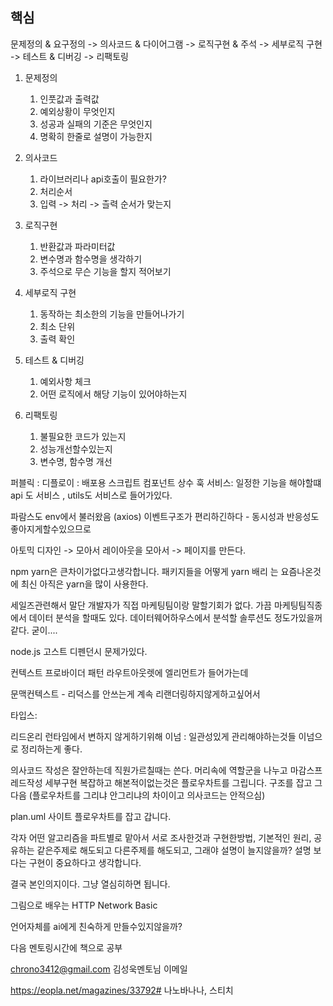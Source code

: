 ## 핵심
문제정의 & 요구정의 -> 의사코드 & 다이어그램 -> 로직구현  & 주석 -> 세부로직 구현 -> 테스트 & 디버깅 ->  리팩토링

1. 문제정의 
	1. 인풋값과 출력값
	2. 예외상황이  무엇인지
	3. 성공과 실패의 기준은 무엇인지
	4. 명확히 한줄로 설명이 가능한지

2. 의사코드
	1. 라이브러리나 api호출이 필요한가?
	2. 처리순서
	3. 입력 -> 처리 -> 츨력 순서가 맞는지

3. 로직구현
	1. 반환값과 파라미터값 
	2. 변수명과 함수명을 생각하기
	3. 주석으로 무슨 기능을 할지 적어보기

4. 세부로직 구현
	1. 동작하는 최소한의 기능을 만들어나가기
	2. 최소 단위
	3. 출력 확인
	

5. 테스트 & 디버깅
	1. 예외사항 체크
	2. 어떤 로직에서 해당 기능이 있어야하는지

6. 리팩토링
	1. 불필요한 코드가 있는지
	2. 성능개선할수있는지
	3. 변수명, 함수명 개선

퍼블릭 : 
디플로이 : 배포용 스크립트
컴포넌트
상수
훅
서비스: 일정한 기능을 해야할떄 api 도 서비스 , utils도 서비스로 들어가있다.

파람스도 env에서 불러왔음 (axios)
이벤트구조가 편리하긴하다 - 동시성과 반응성도 좋아지게할수있으므로

아토믹 디자인 -> 모아서 레이아웃을 모아서 -> 페이지를 만든다. 

npm yarn은 큰차이가없다고생각합니다. 패키지들을 어떻게 
yarn 배리 는 요즘나온것에 최신 
아직은  yarn을 많이 사용한다.

세일즈관련해서 말단 개발자가 직접 마케팅팀이랑 말할기회가 없다. 가끔 마케팅팀직종에서 데이터 분석을 할때도 있다. 데이터웨어하우스에서 분석할  솔루션도 정도가있을꺼같다. 굳이....

node.js 고스트  디펜던시 문제가있다.

컨텍스트  프로바이더  패턴
라우트아웃렛에 엘리먼트가 들어가는데

문맥컨텍스트 - 리덕스를 안쓰는게 계속 리랜더링하지않게하고싶어서

타입스:  

리드온리 런타임에서 변하지 않게하기위해
이넘 : 일관성있게 관리해야하는것들  이넘으로 정리하는게 좋다.

의사코드 작성은 잘안하는데 직원가르칠때는 쓴다. 머리속에 역할군을  나누고  마감스프레드작성 세부구현
복잡하고 해본적이없는것은 플로우차트를 그립니다. 구조를 잡고 그다음 (플로우차트를  그리냐 안그리냐의 차이이고 의사코드는 안적으심)

plan.uml 사이트 
플로우차트를 잡고 갑니다.

각자 어떤 알고리즘을 파트별로 맡아서 서로 조사한것과 구현한방법, 기본적인 원리, 공유하는 같은주제로 해도되고 다른주제를 해도되고, 그래야 설명이 늘지않을까? 설명 보다는 구현이  중요하다고 생각합니다.

결국 본인의지이다. 그냥 열심히하면 됩니다.

그림으로 배우는 HTTP Network Basic 

언어자체를 ai에게 친숙하게 만들수있지않을까?

다음 멘토링시간에 책으로 공부

chrono3412@gmail.com 김성욱멘토님 이메일

https://eopla.net/magazines/33792#  나노바나나,  스티치
